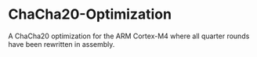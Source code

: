 # ChaCha20-Optimization
A ChaCha20 optimization for the ARM Cortex-M4 where all quarter rounds have been rewritten in assembly.
